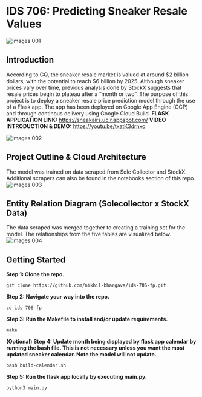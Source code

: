 # IDS 706: Predicting Sneaker Resale Values
![images 001](https://user-images.githubusercontent.com/31523376/100053226-94b01980-2ded-11eb-996f-23a5b92cbd7c.jpeg)

## Introduction
According to GQ, the sneaker resale market is valued at around $2 billion dollars, with the potential to reach $6 billion by 2025. Although sneaker prices vary over time, previous analysis done by StockX suggests that resale prices begin to plateau after a “month or two”. The purpose of this project is to deploy a sneaker resale price prediction model through the use of a Flask app. The app has been deployed on Google App Engine (GCP) and through continous delivery using Google Cloud Build. 
**FLASK APPLICATION LINK:** https://sneakairs.uc.r.appspot.com/
**VIDEO INTRODUCTION & DEMO:** https://youtu.be/txatK3drnxo

![images 002](https://user-images.githubusercontent.com/31523376/100054202-9e3a8100-2def-11eb-8bc4-174126e7405c.jpeg)

## Project Outline & Cloud Architecture
The model was trained on data scraped from Sole Collector and StockX. Additional scrapers can also be found in the notebooks section of this repo.
![images 003](https://user-images.githubusercontent.com/31523376/100053751-aba33b80-2dee-11eb-8085-e047e6092932.jpeg)

## Entity Relation Diagram (Solecollector x StockX Data)
The data scraped was merged together to creating a training set for the model. The relationships from the five tables are visualized below.
![images 004](https://user-images.githubusercontent.com/31523376/100053908-02107a00-2def-11eb-8816-97ccf23fbfb4.jpeg)

## Getting Started
**Step 1: Clone the repo.**
```
git clone https://github.com/nikhil-bhargava/ids-706-fp.git
```

**Step 2: Navigate your way into the repo.**
```
cd ids-706-fp
```

**Step 3: Run the Makefile to install and/or update requirements.**
```
make
```

**(Optional) Step 4: Update month being displayed by flask app calendar by running the bash file. This is not necessary unless you want the most updated sneaker calendar. Note the model will not update.**
```
bash build-calendar.sh
```

**Step 5: Run the flask app locally by executing main.py.**
```
python3 main.py
```

